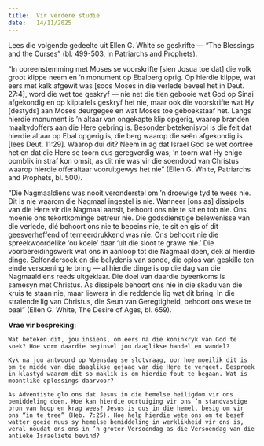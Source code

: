 ```yaml
---
title:  Vir verdere studie
date:   14/11/2025
---
```


Lees die volgende gedeelte uit Ellen G. White se geskrifte — “The Blessings and the Curses” (bl. 499-503, in Patriarchs and Prophets).

“In ooreenstemming met Moses se voorskrifte [sien Josua toe dat] die volk groot klippe neem en ’n monument op Ebalberg oprig. Op hierdie klippe, wat eers met kalk afgewit was [soos Moses in die verlede beveel het in Deut. 27:4], word die wet toe geskryf — nie net die tien gebooie wat God op Sinai afgekondig en op kliptafels geskryf het nie, maar ook die voorskrifte wat Hy [destyds] aan Moses deurgegee en wat Moses toe geboekstaaf het. Langs hierdie monument is ’n altaar van ongekapte klip opgerig, waarop branden maaltydoffers aan die Here gebring is. Besonder betekenisvol is die feit dat hierdie altaar op Ebal opgerig is, die berg waarop die seën afgekondig is [lees Deut. 11:29]. Waarop dui dit? Neem in ag dat Israel God se wet oortree het en dat die Here se toorn dus geregverdig was; ’n toorn wat Hy enige oomblik in straf kon omsit, as dit nie was vir die soendood van Christus waarop hierdie offeraltaar vooruitgewys het nie” (Ellen G. White, Patriarchs and Prophets, bl. 500).

“Die Nagmaaldiens was nooit veronderstel om ’n droewige tyd te wees nie. Dit is nie waarom die Nagmaal ingestel is nie. Wanneer [ons as] dissipels van die Here vir die Nagmaal aansit, behoort ons nie te sit en tob nie. Ons moenie ons tekortkominge betreur nie. Die godsdienstige belewenisse van die verlede, dié behoort ons nie te bepeins nie, te sit en gis of dit geesverheffend of terneerdrukkend was nie. Ons behoort nie die spreekwoordelike ‘ou koeie’ daar ‘uit die sloot te grawe nie.’ Die voorbereidingswerk wat ons in aanloop tot die Nagmaal doen, dek al hierdie dinge. Selfondersoek en die belydenis van sonde, die oplos van geskille ten einde versoening te bring — al hierdie dinge is op die dag van die Nagmaaldiens reeds uitgeklaar. Die doel van daardie byeenkoms is samesyn met Christus. As dissipels behoort ons nie in die skadu van die kruis te staan nie, maar liewers in die reddende lig wat dit bring. In die stralende lig van Christus, die Seun van Geregtigheid, behoort ons wese te baai” (Ellen G. White, The Desire of Ages, bl. 659).

**Vrae vir bespreking:**

`Wat beteken dit, jou insiens, om eers na die koninkryk van God te soek? Hoe vorm daardie beginsel jou daaglikse handel en wandel?`

`Kyk na jou antwoord op Woensdag se slotvraag, oor hoe moeilik dit is om te midde van die daaglikse gejaag van die Here te vergeet. Bespreek in klastyd waarom dit so maklik is om hierdie fout te begaan. Wat is moontlike oplossings daarvoor?`

`As Adventiste glo ons dat Jesus in die hemelse heiligdom vir ons bemiddeling doen. Hoe kan hierdie oortuiging vir ons ’n standvastige bron van hoop en krag wees? Jesus is dus in die hemel, besig om vir ons “in te tree” (Heb. 7:25). Hoe help hierdie wete ons om te besef watter goeie nuus sy hemelse bemiddeling in werklikheid vir ons is, veral noudat ons ons in ’n groter Versoendag as die Versoendag van die antieke Israeliete bevind?`